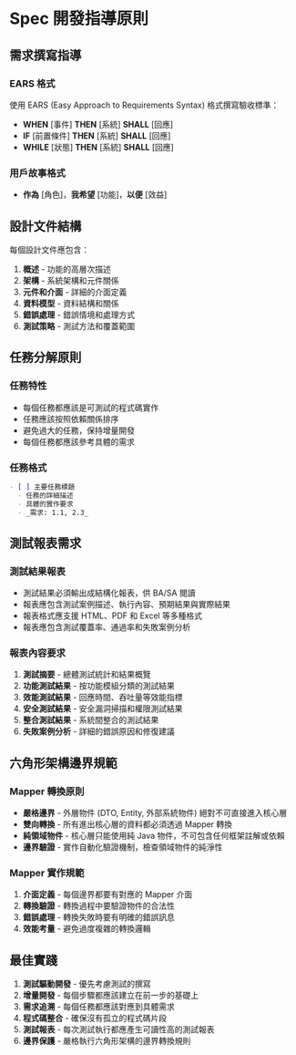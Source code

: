 # Spec 開發指導原則

## 需求撰寫指導

### EARS 格式
使用 EARS (Easy Approach to Requirements Syntax) 格式撰寫驗收標準：
- **WHEN** [事件] **THEN** [系統] **SHALL** [回應]
- **IF** [前置條件] **THEN** [系統] **SHALL** [回應]
- **WHILE** [狀態] **THEN** [系統] **SHALL** [回應]

### 用戶故事格式
- **作為** [角色]，**我希望** [功能]，**以便** [效益]

## 設計文件結構

每個設計文件應包含：
1. **概述** - 功能的高層次描述
2. **架構** - 系統架構和元件關係
3. **元件和介面** - 詳細的介面定義
4. **資料模型** - 資料結構和關係
5. **錯誤處理** - 錯誤情境和處理方式
6. **測試策略** - 測試方法和覆蓋範圍

## 任務分解原則

### 任務特性
- 每個任務都應該是可測試的程式碼實作
- 任務應該按照依賴關係排序
- 避免過大的任務，保持增量開發
- 每個任務都應該參考具體的需求

### 任務格式
```markdown
- [ ] 主要任務標題
  - 任務的詳細描述
  - 具體的實作要求
  - _需求: 1.1, 2.3_
```

## 測試報表需求

### 測試結果報表
- 測試結果必須輸出成結構化報表，供 BA/SA 閱讀
- 報表應包含測試案例描述、執行內容、預期結果與實際結果
- 報表格式應支援 HTML、PDF 和 Excel 等多種格式
- 報表應包含測試覆蓋率、通過率和失敗案例分析

### 報表內容要求
1. **測試摘要** - 總體測試統計和結果概覽
2. **功能測試結果** - 按功能模組分類的測試結果
3. **效能測試結果** - 回應時間、吞吐量等效能指標
4. **安全測試結果** - 安全漏洞掃描和權限測試結果
5. **整合測試結果** - 系統間整合的測試結果
6. **失敗案例分析** - 詳細的錯誤原因和修復建議

## 六角形架構邊界規範

### Mapper 轉換原則
- **嚴格邊界** - 外層物件 (DTO, Entity, 外部系統物件) 絕對不可直接進入核心層
- **雙向轉換** - 所有進出核心層的資料都必須透過 Mapper 轉換
- **純領域物件** - 核心層只能使用純 Java 物件，不可包含任何框架註解或依賴
- **邊界驗證** - 實作自動化驗證機制，檢查領域物件的純淨性

### Mapper 實作規範
1. **介面定義** - 每個邊界都要有對應的 Mapper 介面
2. **轉換驗證** - 轉換過程中要驗證物件的合法性
3. **錯誤處理** - 轉換失敗時要有明確的錯誤訊息
4. **效能考量** - 避免過度複雜的轉換邏輯

## 最佳實踐

1. **測試驅動開發** - 優先考慮測試的撰寫
2. **增量開發** - 每個步驟都應該建立在前一步的基礎上
3. **需求追溯** - 每個任務都應該對應到具體需求
4. **程式碼整合** - 確保沒有孤立的程式碼片段
5. **測試報表** - 每次測試執行都應產生可讀性高的測試報表
6. **邊界保護** - 嚴格執行六角形架構的邊界轉換規則